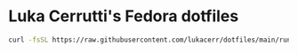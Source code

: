 # Luka Cerrutti's Fedora dotfiles

```sh
curl -fsSL https://raw.githubusercontent.com/lukacerr/dotfiles/main/run.sh | sh
```

